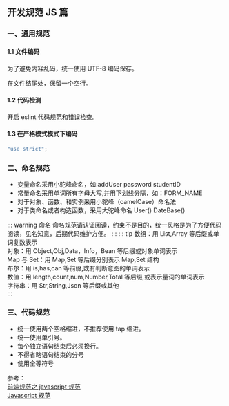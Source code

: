 ## 开发规范 JS 篇

### 一、通用规范

#### 1.1 文件编码

为了避免内容乱码，统一使用 UTF-8 编码保存。

在文件结尾处，保留一个空行。

#### 1.2 代码检测

开启 eslint 代码规范和错误检查。

#### 1.3 在严格模式模式下编码

```js
"use strict";
```

### 二、命名规范

- 变量命名采用小驼峰命名，如:addUser password studentID
- 常量命名采用单词所有字母大写,并用下划线分隔，如：FORM_NAME
- 对于对象、函数、和实例采用小驼峰（camelCase）命名法
- 对于类命名或者构造函数，采用大驼峰命名 User() DateBase()

::: warning 命名
命名规范请认证阅读，约束不是目的，统一风格是为了方便代码阅读，见名知意，后期代码维护方便。
:::
::: tip
数组：用 List,Array 等后缀或单词复数表示<br/>
对象：用 Object,Obj,Data，Info，Bean 等后缀或对象单词表示<br/>
Map 与 Set：用 Map,Set 等后缀分别表示 Map,Set 结构<br/>
布尔：用 is,has,can 等前缀,或有判断意图的单词表示<br/>
数值：用 length,count,num,Number,Total 等后缀,或表示量词的单词表示<br/>
字符串：用 Str,String,Json 等后缀或其他<br/>
:::

### 三、代码规范

- 统一使用两个空格缩进，不推荐使用 tap 缩进。
- 统一使用单引号。
- 每个独立语句结束后必须换行。
- 不得省略语句结束的分号
- 使用全等符号

参考：<br />
<a href="https://juejin.cn/post/6844903874415820813" target="_blank">前端规范之 javascript 规范</a><br />
<a href="https://guide.aotu.io/docs/js/language.html" target="_blank">Javascript 规范</a><br />
